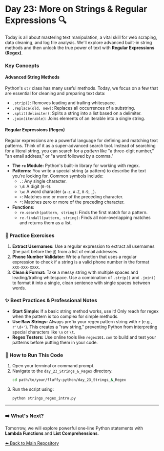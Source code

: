 # Day 23: More on Strings & Regular Expressions 🔍

Today is all about mastering text manipulation, a vital skill for web scraping, data cleaning, and log file analysis. We'll explore advanced built-in string methods and then unlock the true power of text with **Regular Expressions (Regex)**.

### Key Concepts

#### Advanced String Methods
Python's `str` class has many useful methods. Today, we focus on a few that are essential for cleaning and preparing text data:
* `.strip()`: Removes leading and trailing whitespace.
* `.replace(old, new)`: Replaces all occurrences of a substring.
* `.split(delimiter)`: Splits a string into a list based on a delimiter.
* `.join(iterable)`: Joins elements of an iterable into a single string.

#### Regular Expressions (Regex)
Regular expressions are a powerful language for defining and matching text patterns. Think of it as a super-advanced search tool. Instead of searching for a literal string, you can search for a *pattern* like "a three-digit number," "an email address," or "a word followed by a comma." 

* **The `re` Module:** Python's built-in library for working with regex.
* **Patterns:** You write a special string (a pattern) to describe the text you're looking for. Common symbols include:
    * `.`: Any single character.
    * `\d`: A digit (`0-9`).
    * `\w`: A word character (`a-z`, `A-Z`, `0-9`, `_`).
    * `+`: Matches one or more of the preceding character.
    * `*`: Matches zero or more of the preceding character.
* **Functions:**
    * `re.search(pattern, string)`: Finds the first match for a pattern.
    * `re.findall(pattern, string)`: Finds all non-overlapping matches and returns them as a list.

### 📝 Practice Exercises

1.  **Extract Usernames:** Use a regular expression to extract all usernames (the part before the `@`) from a list of email addresses.
2.  **Phone Number Validator:** Write a function that uses a regular expression to check if a string is a valid phone number in the format `XXX-XXX-XXXX`.
3.  **Clean & Format:** Take a messy string with multiple spaces and leading/trailing whitespace. Use a combination of `.strip()` and `.join()` to format it into a single, clean sentence with single spaces between words.

### ✨ Best Practices & Professional Notes

* **Start Simple:** If a basic string method works, use it! Only reach for regex when the pattern is too complex for simple methods.
* **Use Raw Strings:** Always prefix your regex pattern string with `r` (e.g., `r'\d+'`). This creates a "raw string," preventing Python from interpreting special characters like `\n` or `\t`.
* **Regex Testers:** Use online tools like `regex101.com` to build and test your patterns before putting them in your code.

### 🏃 How to Run This Code

1.  Open your terminal or command prompt.
2.  Navigate to the `day_23_Strings_&_Regex` directory.
    ```bash
    cd path/to/your/fluffy-python/day_23_Strings_&_Regex
    ```
3.  Run the script using:
    ```bash
    python strings_regex_intro.py
    ```

---

### ➡️ What's Next?

Tomorrow, we will explore powerful one-line Python statements with **Lambda Functions** and **List Comprehensions**.

[⬅️ Back to Main Repository](./README.md)
